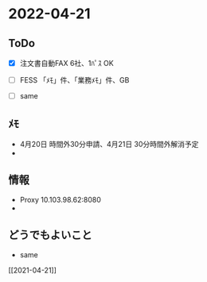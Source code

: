# 2022-04-21

## ToDo
- [x] 注文書自動FAX 6社、1ﾊﾟｽ OK
- [ ] FESS 「ﾒﾓ」件、「業務ﾒﾓ」件、GB
- [ ] same


## ﾒﾓ
- 4月20日 時間外30分申請、4月21日 30分時間外解消予定
- 


## 情報
- Proxy 10.103.98.62:8080
- 


## どうでもよいこと
- same


[[2021-04-21]]

